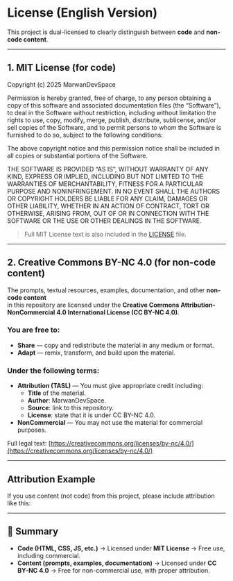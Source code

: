# License (English Version)

This project is dual-licensed to clearly distinguish between **code** and **non-code content**.

---

## 1. MIT License (for code)

Copyright (c) 2025 MarwanDevSpace

Permission is hereby granted, free of charge, to any person obtaining a copy
of this software and associated documentation files (the “Software”), to deal
in the Software without restriction, including without limitation the rights
to use, copy, modify, merge, publish, distribute, sublicense, and/or sell
copies of the Software, and to permit persons to whom the Software is furnished
to do so, subject to the following conditions:

The above copyright notice and this permission notice shall be included in all
copies or substantial portions of the Software.

THE SOFTWARE IS PROVIDED “AS IS”, WITHOUT WARRANTY OF ANY KIND, EXPRESS OR
IMPLIED, INCLUDING BUT NOT LIMITED TO THE WARRANTIES OF MERCHANTABILITY,
FITNESS FOR A PARTICULAR PURPOSE AND NONINFRINGEMENT. IN NO EVENT SHALL THE
AUTHORS OR COPYRIGHT HOLDERS BE LIABLE FOR ANY CLAIM, DAMAGES OR OTHER
LIABILITY, WHETHER IN AN ACTION OF CONTRACT, TORT OR OTHERWISE, ARISING FROM,
OUT OF OR IN CONNECTION WITH THE SOFTWARE OR THE USE OR OTHER DEALINGS IN
THE SOFTWARE.

> Full MIT License text is also included in the [LICENSE](LICENSE) file.

---

## 2. Creative Commons BY-NC 4.0 (for non-code content)

The prompts, textual resources, examples, documentation, and other **non-code content**  
in this repository are licensed under the **Creative Commons Attribution-NonCommercial 4.0 International License (CC BY-NC 4.0)**.

### You are free to:
- **Share** — copy and redistribute the material in any medium or format.  
- **Adapt** — remix, transform, and build upon the material.  

### Under the following terms:
- **Attribution (TASL)** — You must give appropriate credit including:  
  - **Title** of the material.  
  - **Author**: MarwanDevSpace.  
  - **Source**: link to this repository.  
  - **License**: state that it is under CC BY-NC 4.0.  
- **NonCommercial** — You may not use the material for commercial purposes.  

Full legal text: [https://creativecommons.org/licenses/by-nc/4.0/](https://creativecommons.org/licenses/by-nc/4.0/)

---

## Attribution Example

If you use content (not code) from this project, please include attribution like this:

---

## 📌 Summary

- **Code (HTML, CSS, JS, etc.)** → Licensed under **MIT License** → Free use, including commercial.  
- **Content (prompts, examples, documentation)** → Licensed under **CC BY-NC 4.0** → Free for non-commercial use, with proper attribution.  
